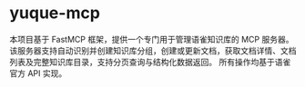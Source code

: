 # yuque-mcp
本项目基于 FastMCP 框架，提供一个专门用于管理语雀知识库的 MCP 服务器。   该服务器支持自动识别并创建知识库分组，创建或更新文档，获取文档详情、文档列表及完整知识库目录，支持分页查询与结构化数据返回。   所有操作均基于语雀官方 API 实现。

